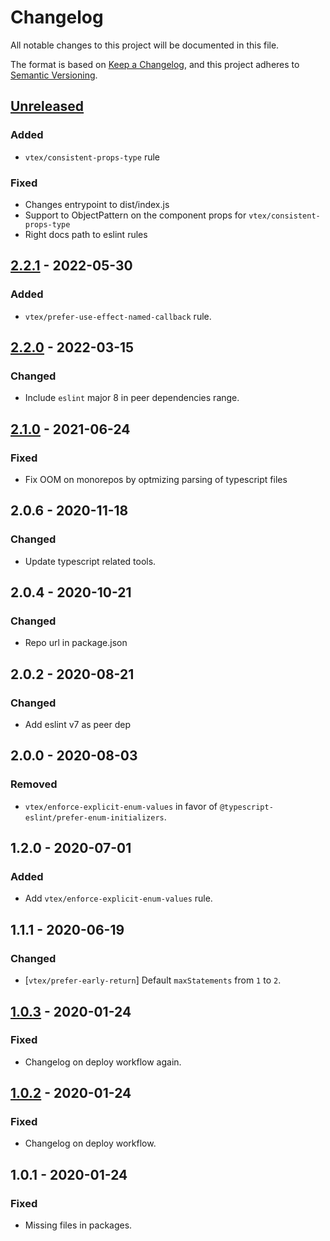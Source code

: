 # Changelog
All notable changes to this project will be documented in this file.

The format is based on [Keep a Changelog](https://keepachangelog.com/en/1.0.0/),
and this project adheres to [Semantic Versioning](https://semver.org/spec/v2.0.0.html).

## [Unreleased]
### Added
- `vtex/consistent-props-type` rule

### Fixed
- Changes entrypoint to dist/index.js
- Support to ObjectPattern on the component props for `vtex/consistent-props-type`
- Right docs path to eslint rules

## [2.2.1] - 2022-05-30
### Added
- `vtex/prefer-use-effect-named-callback` rule.

## [2.2.0] - 2022-03-15
### Changed
- Include `eslint` major 8 in peer dependencies range.

## [2.1.0] - 2021-06-24
### Fixed
- Fix OOM on monorepos by optmizing parsing of typescript files

## 2.0.6 - 2020-11-18
### Changed
- Update typescript related tools.

## 2.0.4 - 2020-10-21
### Changed
- Repo url in package.json

## 2.0.2 - 2020-08-21
### Changed
- Add eslint v7 as peer dep

## 2.0.0 - 2020-08-03
### Removed
- `vtex/enforce-explicit-enum-values` in favor of `@typescript-eslint/prefer-enum-initializers`.

## 1.2.0 - 2020-07-01
### Added
- Add `vtex/enforce-explicit-enum-values` rule.

## 1.1.1 - 2020-06-19
### Changed
- [`vtex/prefer-early-return`] Default `maxStatements` from `1` to `2`.

## [1.0.3] - 2020-01-24
### Fixed
- Changelog on deploy workflow again.

## [1.0.2] - 2020-01-24
### Fixed
- Changelog on deploy workflow.

## 1.0.1 - 2020-01-24
### Fixed
- Missing files in packages.

[Unreleased]: https://github.com/vtex/typescript/compare/v2.2.1...HEAD
[2.2.1]: https://github.com/vtex/typescript/compare/v2.2.0...v2.2.1
[2.2.0]: https://github.com/vtex/typescript/compare/v2.1.0...v2.2.0
[2.1.0]: https://github.com/vtex/typescript/compare/v2.0.6...v2.1.0
[1.0.3]: https://github.com/vtex/js-standards/compare/v1.0.2...v1.0.3
[1.0.2]: https://github.com/vtex/js-standards/compare/v1.0.1...v1.0.2
